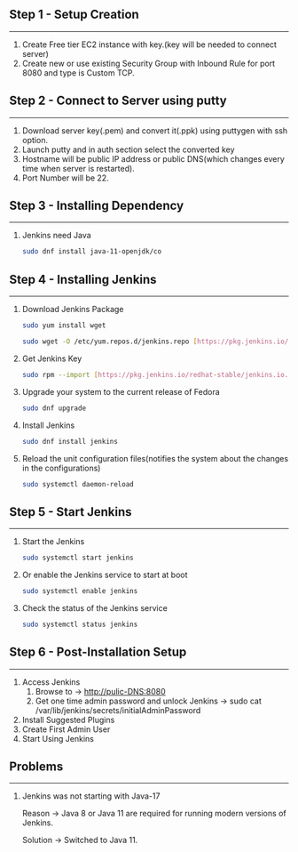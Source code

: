 ## **Step 1 - Setup Creation**

---

1. Create Free tier EC2 instance with key.(key will be needed to connect server)
2. Create new or use existing Security Group with Inbound Rule for port 8080 and type is Custom TCP.

## **Step 2 - Connect to Server using putty**

---

1. Download server key(.pem) and convert it(.ppk) using puttygen with ssh option.
2. Launch putty and in auth section select the converted key
3. Hostname will be public IP address or public DNS(which changes every time when server is restarted).
4. Port Number will be 22.

## **Step 3 - Installing Dependency**

---

1. Jenkins need Java

    ```bash
    sudo dnf install java-11-openjdk/co
    ```


## **Step 4 - Installing Jenkins**

---

1. Download Jenkins Package

    ```bash
    sudo yum install wget
    ```

    ```bash
    sudo wget -O /etc/yum.repos.d/jenkins.repo [https://pkg.jenkins.io/redhat-stable/jenkins.repo](https://pkg.jenkins.io/redhat-stable/jenkins.repo)
    ```

2. Get Jenkins Key

    ```bash
    sudo rpm --import [https://pkg.jenkins.io/redhat-stable/jenkins.io.key](https://pkg.jenkins.io/redhat-stable/jenkins.io.key)
    ```

3. Upgrade your system to the current release of Fedora

    ```bash
    sudo dnf upgrade
    ```

4. Install Jenkins

    ```bash
    sudo dnf install jenkins
    ```

5. Reload the unit configuration files(notifies the system about the changes in the configurations)

    ```bash
    sudo systemctl daemon-reload
    ```


## **Step 5 - Start Jenkins**

---

1. Start the Jenkins

    ```bash
    sudo systemctl start jenkins
    ```

2. Or enable the Jenkins service to start at boot

    ```bash
    sudo systemctl enable jenkins
    ```

3. Check the status of the Jenkins service

    ```bash
    sudo systemctl status jenkins
    ```


## **Step 6 - Post-Installation Setup**

---

1. Access Jenkins
    1. Browse to -> [http://pulic-DNS:8080](http://pulic-dns:8080/)
    2. Get one time admin password and unlock Jenkins -> sudo cat /var/lib/jenkins/secrets/initialAdminPassword
2. Install Suggested Plugins
3. Create First Admin User
4. Start Using Jenkins

## **Problems**

---

1. Jenkins was not starting with Java-17

   Reason -> Java 8 or Java 11 are required for running modern versions of Jenkins.

   Solution -> Switched to Java 11.